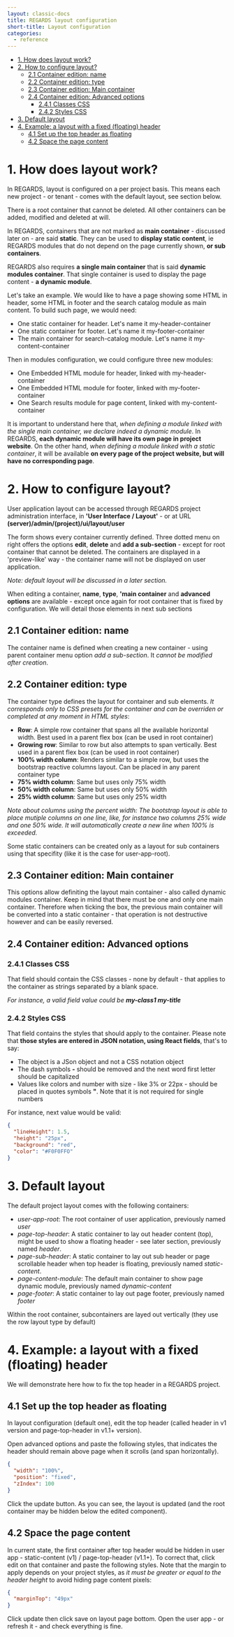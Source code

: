 ```yaml
---
layout: classic-docs
title: REGARDS layout configuration
short-title: Layout configuration
categories:
  - reference
---
```


<!-- START doctoc generated TOC please keep comment here to allow auto update -->
<!-- DON'T EDIT THIS SECTION, INSTEAD RE-RUN doctoc TO UPDATE -->


- [1. How does layout work?](#1-how-does-layout-work)
- [2. How to configure layout?](#2-how-to-configure-layout)
  - [2.1 Container edition: name](#21-container-edition-name)
  - [2.2 Container edition: type](#22-container-edition-type)
  - [2.3 Container edition: Main container](#23-container-edition-main-container)
  - [2.4 Container edition: Advanced options](#24-container-edition-advanced-options)
    - [2.4.1 Classes CSS](#241-classes-css)
    - [2.4.2 Styles CSS](#242-styles-css)
- [3. Default layout](#3-default-layout)
- [4. Example: a layout with a fixed (floating) header](#4-example-a-layout-with-a-fixed-floating-header)
  - [4.1 Set up the top header as floating](#41-set-up-the-top-header-as-floating)
  - [4.2 Space the page content](#42-space-the-page-content)

<!-- END doctoc generated TOC please keep comment here to allow auto update -->

# 1. How does layout work?

In REGARDS, layout is configured on a per project basis. This means each new project - or tenant - comes with the default layout, see section below.

There is a root container that cannot be deleted. All other containers can be added, modified and deleted at will.

In REGARDS, containers that are not marked as **main container** - discussed later on - are said **static**. They can be used to **display static content**, ie REGARDS modules that do not depend on the page currently shown, **or sub containers**.

REGARDS also requires **a single main container** that is said **dynamic modules container**. That single container is used to display the page content - **a dynamic module**.

Let's take an example. We would like to have a page showing some HTML in header, some HTML in footer and the search catalog module as main content. To build such page, we would need:
* One static container for header. Let's name it my-header-container
* One static container for footer. Let's name it my-footer-container
* The main container for search-catalog module. Let's name it my-content-container

Then in modules configuration, we could configure three new modules:
* One Embedded HTML module for header, linked with my-header-container
* One Embedded HTML module for footer, linked with my-footer-container
* One Search results module for page content, linked with my-content-container

It is important to understand here that, *when defining a module linked with the single main container, we declare indeed a dynamic module*. In REGARDS, **each dynamic module will have its own page in project website**. On the other hand, *when defining a module linked with a static container*, it will be available **on every page of the project website, but will have no corresponding page**.

# 2. How to configure layout?

User application layout can be accessed through REGARDS project administration interface, in **'User Interface / Layout'** - or at URL **(server)/admin/(project)/ui/layout/user**

The form shows every container currently defined. Three dotted menu on right offers the options **edit**, **delete** and **add a sub-section** - except for root container that cannot be deleted. The containers are displayed in a 'preview-like' way - the container name will not be displayed on user application.

*Note: default layout will be discussed in a later section.*

When editing a container, **name**, **type**, **'main container** and **advanced options** are available - except once again for root container that is fixed by configuration. We will detail those elements in next sub sections

## 2.1 Container edition: name

The container name is defined when creating a new container - using parent container menu option *add a sub-section*. It *cannot be modified after creation*.
 
## 2.2 Container edition: type

The container type defines the layout for container and sub elements. *It corresponds only to CSS presets for the container and can be overriden or completed at any moment in HTML styles*:
* **Row**: A simple row container that spans all the available horizontal width. Best used in a parent flex box (can be used in root container)
* **Growing row**: Similar to row but also attempts to span vertically. Best used in a parent flex box (can be used in root container)
* **100% width column**: Renders similar to a simple row, but uses the bootstrap reactive columns layout. Can be placed in any parent container type
* **75% width column**: Same but uses only 75% width
* **50% width column**: Same but uses only 50% width
* **25% width column**: Same but uses only 25% width

*Note about columns using the percent width: The bootstrap layout is able to place mutiple columns on one line, like, for instance two columns 25% wide and one 50% wide. It will automatically create a new line when 100% is exceeded.*

Some static containers can be created only as a layout for sub containers using that specifity (like it is the case for user-app-root).

## 2.3 Container edition: Main container

This options allow definiting the layout main container - also called dynamic modules container. Keep in mind that there must be one and only one main container. Therefore when ticking the box, the previous main container will be converted into a static container - that operation is not destructive however and can be easily reversed.

## 2.4 Container edition: Advanced options

### 2.4.1 Classes CSS

That field should contain the CSS classes - none by default - that applies to the container as strings separated by a blank space.

*For instance, a valid field value could be **my-class1 my-title***

### 2.4.2 Styles CSS

That field contains the styles that should apply to the container. Please note that **those styles are entered in JSON notation, using React fields**, that's to say:
* The object is a JSon object and not a CSS notation object
* The dash symbols **-** should be removed and the next word first letter should be capitalized
* Values like colors and number with size - like 3% or 22px -  should be placed in quotes symbols **"**. Note that it is not required for single numbers

For instance, next value would be valid:

```json
{ 
  "lineHeight": 1.5, 
  "height": "25px", 
  "background": "red", 
  "color": "#F0F0FFO" 
}
```

# 3. Default layout

The default project layout comes with the following containers:
* *user-app-root*: The root container of user application, previously named *user*
* *page-top-header*: A static container to lay out header content (top), might be used to show a floating header - see later section, previously named *header*.
* *page-sub-header*: A static container to lay out sub header or page scrollable header when top header is floating, previously named *static-content*.
* *page-content-module*: The default main container to show page dynamic module, previously named *dynamic-content*
* *page-footer*: A static container to lay out page footer, previously named *footer*

Within the root container, subcontainers are layed out vertically (they use the row layout type by default)

# 4. Example: a layout with a fixed (floating) header

We will demonstrate here how to fix the top header in a REGARDS project.

## 4.1 Set up the top header as floating

In layout configuration (default one), edit the top header (called header in v1 version and page-top-header in v1.1+ version).

Open advanced options and paste the following styles, that indicates the header should remain above page when it scrolls (and span horizontally).


```json
{
  "width": "100%",
  "position": "fixed",
  "zIndex": 100
}
```

Click the update button. As you can see, the layout is updated (and the root container may be hidden below the edited component).

## 4.2 Space the page content

In current state, the first container after top header would be hidden in user app - static-content (v1) / page-top-header (v1.1+). To correct that, click edit on that container and paste the following styles. Note that the margin to apply depends on your project styles, as *it must be greater or equal to the header height* to avoid hiding page content pixels:


```json
{
  "marginTop": "49px"
}
```

Click update then click save on layout page bottom. Open the user app - or refresh it - and check everything is fine.

